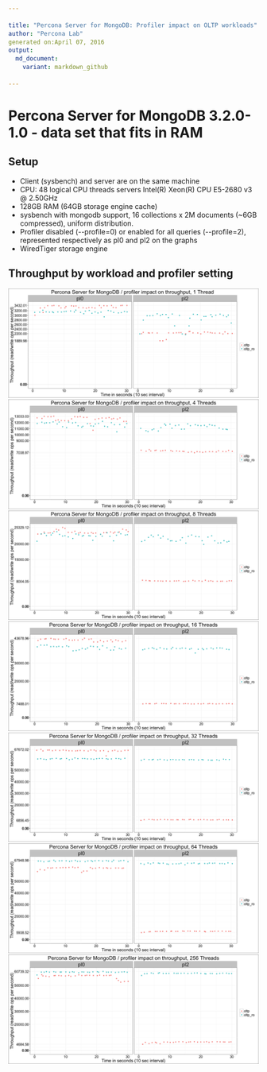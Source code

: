 ```yaml
---

title: "Percona Server for MongoDB: Profiler impact on OLTP workloads"
author: "Percona Lab"
generated on:April 07, 2016
output:
  md_document:
    variant: markdown_github

---
```



# Percona Server for MongoDB 3.2.0-1.0 - data set that fits in RAM 

## Setup

* Client (sysbench) and server are on the same machine
* CPU: 48 logical CPU threads servers Intel(R) Xeon(R) CPU E5-2680 v3 @ 2.50GHz
* 128GB RAM (64GB storage engine cache)
* sysbench with mongodb support, 16 collections x 2M documents (~6GB compressed), uniform distribution. 
* Profiler disabled (--profile=0) or enabled for all queries (--profile=2), represented respectively as pl0 and pl2 on the graphs
* WiredTiger storage engine

## Throughput by workload and profiler setting 

![plot of chunk perthreads](figure/perthreads-1.png)![plot of chunk perthreads](figure/perthreads-2.png)![plot of chunk perthreads](figure/perthreads-3.png)![plot of chunk perthreads](figure/perthreads-4.png)![plot of chunk perthreads](figure/perthreads-5.png)![plot of chunk perthreads](figure/perthreads-6.png)![plot of chunk perthreads](figure/perthreads-7.png)


